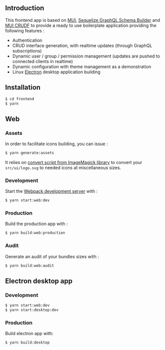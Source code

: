 ## Introduction

This frontend app is based on [MUI](https://mui.com/), [Sequelize GraphQL Schema Builder](https://github.com/molaux/sequelize-graphql-schema-builder) and [MUI CRUDF](https://github.com/molaux/mui-crudf) to provide a ready to use boilerplate application providing the following features :
 * Authentication
 * CRUD interface generation, with realtime updates (through GraphQL subscriptions)
 * Dynamic user / group / permission management (updates are pushed to connected clients in realtime)
 * Dynamic configuration with theme management as a demonstration
 * Linux [Electron](https://github.com/electron/electron) desktop application building

## Installation

```bash
$ cd frontend
$ yarn
```

## Web

### Assets

In order to facilitate icons building, you can issue :

```bash
$ yarn generate:assets
```

It relies on [convert script from ImageMagick library](https://imagemagick.org/script/convert.php) to convert your `src/ui/logo.svg` to needed icons at miscellaneous sizes.

### Development

Start the [Webpack development server](https://webpack.js.org/configuration/dev-server/) with :
```bash
$ yarn start:web:dev
```

### Production

Build the production app with :

```bash
$ yarn build:web:production
```

### Audit

Generate an audit of your bundles sizes with :

```bash
$ yarn build:web:audit
```

## Electron desktop app

### Development

```bash
$ yarn start:web:dev
$ yarn start:desktop:dev
```

### Production

Build electron app with:

```bash
$ yarn build:desktop
```
